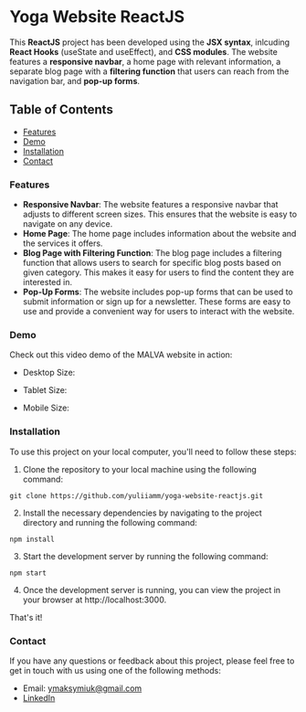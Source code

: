 # Yoga Website ReactJS
This **ReactJS** project has been developed using the **JSX syntax**, inlcuding **React Hooks** (useState and useEffect), and **CSS modules**. The website features a **responsive navbar**, a home page with relevant information, a separate blog page with a **filtering function** that users can reach from the navigation bar, and **pop-up forms**. 

## Table of Contents
- [Features](#features)<br>
- [Demo](#demo)<br>
- [Installation](#installation)<br>
- [Contact](#contact)<br>

### Features
- **Responsive Navbar**: The website features a responsive navbar that adjusts to different screen sizes. This ensures that the website is easy to navigate on any device.
- **Home Page**: The home page includes information about the website and the services it offers.
- **Blog Page with Filtering Function**: The blog page includes a filtering function that allows users to search for specific blog posts based on given category. This makes it easy for users to find the content they are interested in.
- **Pop-Up Forms**: The website includes pop-up forms that can be used to submit information or sign up for a newsletter. These forms are easy to use and provide a convenient way for users to interact with the website.

### Demo
Check out this video demo of the MALVA website in action:

- Desktop Size:


- Tablet Size:


- Mobile Size:


### Installation
To use this project on your local computer, you'll need to follow these steps:

1. Clone the repository to your local machine using the following command:
```
git clone https://github.com/yuliiamm/yoga-website-reactjs.git
```

2. Install the necessary dependencies by navigating to the project directory and running the following command:
```
npm install
```

3. Start the development server by running the following command:
```
npm start
```

4. Once the development server is running, you can view the project in your browser at http://localhost:3000.

That's it!

### Contact

If you have any questions or feedback about this project, please feel free to get in touch with us using one of the following methods:

- Email: ymaksymiuk@gmail.com
- [LinkedIn](https://www.linkedin.com/in/yuliia-maksymiuk-0b65aa241/)
